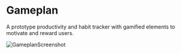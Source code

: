 # Gameplan
A prototype productivity and habit tracker with gamified elements to motivate and reward users. 

![GameplanScreenshot](https://user-images.githubusercontent.com/79937854/234295004-770a02ae-bf39-4187-9933-e0260c598a05.png)

